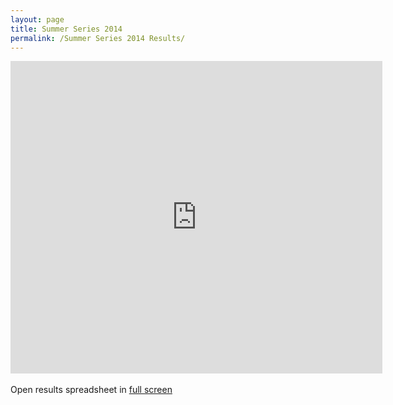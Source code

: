 ```yaml
---
layout: page
title: Summer Series 2014
permalink: /Summer Series 2014 Results/
---
```

<iframe width='595' height='500' frameborder='0' src='https://docs.google.com/spreadsheet/pub?key=0Ah6BnD-JmyoRdFJTc0FaV1lKYTJtMjVraGJ4bUFfaEE&output=html&widget=true'></iframe>
<br /> <br />
            Open results spreadsheet in <a href="https://docs.google.com/spreadsheet/pub?key=0Ah6BnD-JmyoRdFJTc0FaV1lKYTJtMjVraGJ4bUFfaEE&output=html" target="_blank">full screen</a>
            
